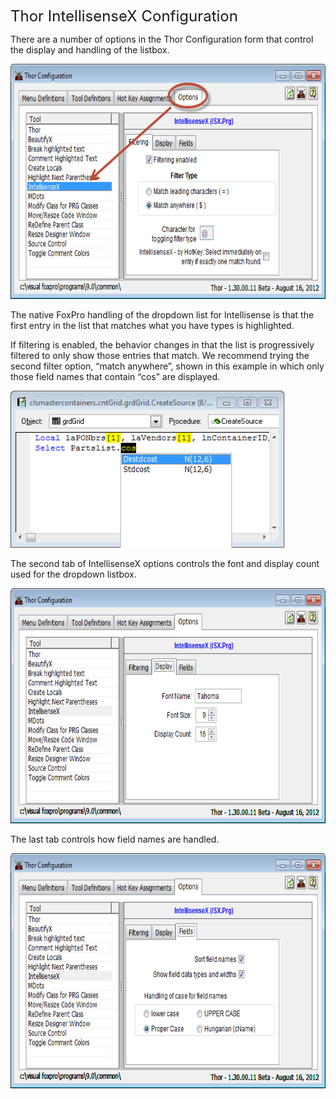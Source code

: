 <p><font size="5">Thor IntellisenseX Configuration</font></p>
<p>There are a number of options in the Thor Configuration form that control the display and handling of the listbox.</p>
<p><img border="0" src="Thor%20IntellisenseX%20Configuration_SNAGHTMLac92b2d.png" width="680" height="376" style="border-right-width:0px; padding-left:0px; padding-right:0px; display:inline; border-top-width:0px; border-bottom-width:0px; border-left-width:0px; padding-top:0px"></p>
<p>The native FoxPro handling of the dropdown list for Intellisense is that the first entry in the list that matches what you have types is highlighted.</p>
<p>If filtering is enabled, the behavior changes in that the list is progressively filtered to only show those entries that match. We recommend trying the second filter option, “match anywhere”, shown in this example in which only those field names that contain
 “cos” are displayed.</p>
<p><img border="0" src="Thor%20IntellisenseX%20Configuration_SNAGHTMLad40b3f.png" width="438" height="251" style="border-right-width:0px; padding-left:0px; padding-right:0px; display:inline; border-top-width:0px; border-bottom-width:0px; border-left-width:0px; padding-top:0px"></p>
<p>The second tab of IntellisenseX options controls the font and display count used for the dropdown listbox.</p>
<p><img border="0" src="Thor%20IntellisenseX%20Configuration_SNAGHTMLacb835a.png" width="680" height="376" style="border-right-width:0px; padding-left:0px; padding-right:0px; display:inline; border-top-width:0px; border-bottom-width:0px; border-left-width:0px; padding-top:0px"></p>
<p>The last tab controls how field names are handled.</p>
<p><img border="0" src="Thor%20IntellisenseX%20Configuration_SNAGHTMLacc9d11.png" width="680" height="376" style="border-right-width:0px; padding-left:0px; padding-right:0px; display:inline; border-top-width:0px; border-bottom-width:0px; border-left-width:0px; padding-top:0px"></a></p>
